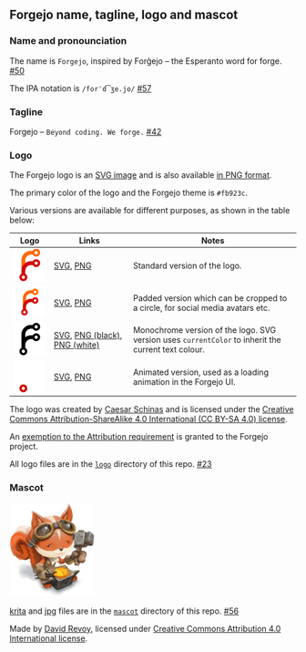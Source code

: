## Forgejo name, tagline, logo and mascot

### Name and pronounciation

The name is `Forgejo`, inspired by Forĝejo – the Esperanto word for forge. [#50](https://codeberg.org/forgejo/meta/issues/50)

The IPA notation is `/forˈd͡ʒe.jo/` [#57](https://codeberg.org/forgejo/meta/issues/57)

### Tagline

Forgejo – `Beyond coding. We forge.` [#42](https://codeberg.org/forgejo/meta/issues/42)

### Logo

The Forgejo logo is an [SVG image](./logo/forgejo.svg) and is also available [in PNG format](./logo/forgejo.png).

The primary color of the logo and the Forgejo theme is `#fb923c`.

Various versions are available for different purposes, as shown in the table below:

| Logo | Links | Notes |
| ---- | ----- | ----- |
| <img src="./logo/forgejo.svg" alt="" width="100" /> | [SVG](./logo/forgejo.svg), [PNG](./logo/forgejo.png) | Standard version of the logo.
| <img src="./logo/forgejo-padded.svg" alt="" width="100" /> | [SVG](./logo/forgejo-padded.svg), [PNG](./logo/forgejo-padded.png) | Padded version which can be cropped to a circle, for social media avatars etc.
| <img src="./logo/forgejo-monochrome.svg" alt="" width="100" /> | [SVG](./logo/forgejo-monochrome.svg), [PNG&nbsp;(black)](./logo/forgejo-black.png), [PNG&nbsp;(white)](./logo/forgejo-white.png) | Monochrome version of the logo. SVG version uses `currentColor` to inherit the current text colour.
| <img src="./logo/forgejo-animated.svg" alt="" width="100" /> | [SVG](./logo/forgejo-animated.svg), [PNG](./logo/forgejo-animated.png) | Animated version, used as a loading animation in the Forgejo UI.

The logo was created by [Caesar Schinas](https://caesarschinas.com/) and is licensed under the
[Creative Commons Attribution-ShareAlike 4.0 International (CC BY-SA 4.0) license](https://creativecommons.org/licenses/by-sa/4.0/).

An [exemption to the Attribution requirement](./logo/forgejo-logo-license-exemption.txt) is granted to the Forgejo project.

All logo files are in the [`logo`](./logo) directory of this repo. [#23](https://codeberg.org/forgejo/meta/issues/23#issuecomment-693408)

### Mascot

<img src="./mascot/2022-11-27_Forgejo_by-David-Revoy_small.jpg" alt="Logo" width="150" />

[krita](./mascot/2022-11-27_Forgejo.kra) and [jpg](./mascot/2022-11-27_Forgejo_by-David-Revoy.jpg) files are in the [`mascot`](./mascot) directory of this repo. [#56](https://codeberg.org/forgejo/meta/issues/56)

Made by [David Revoy](https://www.peppercarrot.com/en/viewer/misc__2022-11-27_Forgejo_by-David-Revoy.html), licensed under [Creative Commons Attribution 4.0 International license](https://creativecommons.org/licenses/by/4.0/).
